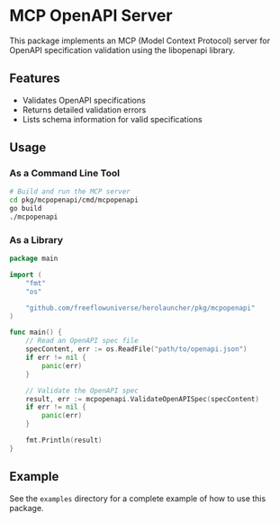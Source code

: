 # MCP OpenAPI Server

This package implements an MCP (Model Context Protocol) server for OpenAPI specification validation using the libopenapi library.

## Features

- Validates OpenAPI specifications
- Returns detailed validation errors
- Lists schema information for valid specifications

## Usage

### As a Command Line Tool

```bash
# Build and run the MCP server
cd pkg/mcpopenapi/cmd/mcpopenapi
go build
./mcpopenapi
```

### As a Library

```go
package main

import (
	"fmt"
	"os"

	"github.com/freeflowuniverse/herolauncher/pkg/mcpopenapi"
)

func main() {
	// Read an OpenAPI spec file
	specContent, err := os.ReadFile("path/to/openapi.json")
	if err != nil {
		panic(err)
	}

	// Validate the OpenAPI spec
	result, err := mcpopenapi.ValidateOpenAPISpec(specContent)
	if err != nil {
		panic(err)
	}

	fmt.Println(result)
}
```

## Example

See the `examples` directory for a complete example of how to use this package.
